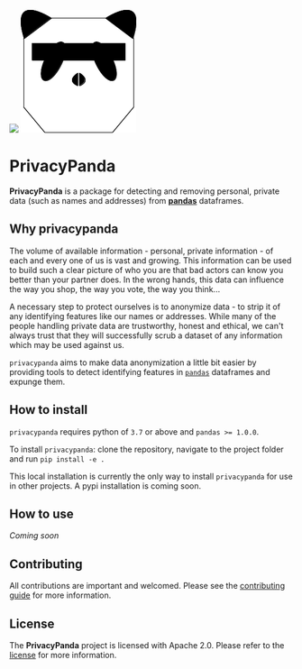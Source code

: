 ![](https://github.com/TTitcombe/PrivacyPanda/workflows/Python%20application/badge.svg)
![PrivacyPanda](./images/logo.png)
# PrivacyPanda
**PrivacyPanda** is a package for detecting and removing personal, private data (such as names and addresses) from [**pandas**][pandas] dataframes.

## Why privacypanda
The volume of available information - personal, private information - of each and every one of us is vast and growing. This information can be used to build such a clear picture of who you are that bad actors can know you better than your partner does. In the wrong hands, this data can influence the way you shop, the way you vote, the way you think...

A necessary step to protect ourselves is to anonymize data - to strip it of any identifying features like our names or addresses. While many of the people handling private data are trustworthy, honest and ethical, we can't always trust that they will successfully scrub a dataset of any information which may be used against us.

`privacypanda` aims to make data anonymization a little bit easier by providing tools to detect identifying features in [`pandas`][pandas] dataframes and expunge them.

## How to install
`privacypanda` requires python of `3.7` or above and `pandas >= 1.0.0`.

To install `privacypanda`: clone the repository, navigate to the project folder and run `pip install -e .`

This local installation is currently the only way to install `privacypanda` for use in other projects. A pypi installation is coming soon.

## How to use
_Coming soon_

## Contributing
All contributions are important and welcomed. Please see the [contributing guide](./CONTRIBUTING.md) for more information.

## License
The **PrivacyPanda** project is licensed with Apache 2.0. Please refer to the [license](./LICENSE) for more information.


[pandas]: https://pandas.pydata.org/
